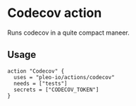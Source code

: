 # Codecov action

Runs codecov in a quite compact maneer.

## Usage

```
action "Codecov" {
  uses = "pleo-io/actions/codecov"
  needs = ["tests"]
  secrets = ["CODECOV_TOKEN"]
}
```